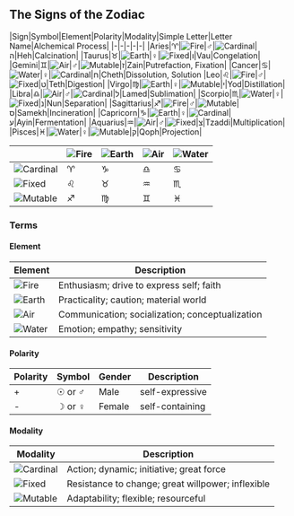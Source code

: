 ## The Signs of the Zodiac

|Sign|Symbol|Element|Polarity|Modality|Simple Letter|Letter Name|Alchemical Process|
|-|-|-|-|-|
|Aries|&#9800;|![Fire](http://aav.me/symbols/mine/fire_small.png "Fire")|&#9794;|![Cardinal](http://aav.me/symbols/modality/cardinal_small.png "Cardinal")|&#1492;|Heh|Calcination|
|Taurus|&#9801;|![Earth](http://aav.me/symbols/mine/earth_small.png "Earth")|&#9792;|![Fixed](http://aav.me/symbols/modality/fixed_small.png "Fixed")|&#1493;|Vau|Congelation|
|Gemini|&#9802;|![Air](http://aav.me/symbols/mine/air_small.png "Air")|&#9794;|![Mutable](http://aav.me/symbols/modality/mutable_small.png "Mutable")|&#1494;|Zain|Putrefaction, Fixation|
|Cancer|&#9803;|![Water](http://aav.me/symbols/mine/water_small.png "Water")|&#9792;|![Cardinal](http://aav.me/symbols/modality/cardinal_small.png "Cardinal")|&#1495;|Cheth|Dissolution, Solution
|Leo|&#9804;|![Fire](http://aav.me/symbols/mine/fire_small.png "Fire")|&#9794;|![Fixed](http://aav.me/symbols/modality/fixed_small.png "Fixed")|&#1496;|Teth|Digestion|
|Virgo|&#9805;|![Earth](http://aav.me/symbols/mine/earth_small.png "Earth")|&#9792;|![Mutable](http://aav.me/symbols/modality/mutable_small.png "Mutable")|&#1497;|Yod|Distillation|
|Libra|&#9806;|![Air](http://aav.me/symbols/mine/air_small.png "Air")|&#9794;|![Cardinal](http://aav.me/symbols/modality/cardinal_small.png "Cardinal")|&#1500;|Lamed|Sublimation|
|Scorpio|&#9807;|![Water](http://aav.me/symbols/mine/water_small.png "Water")|&#9792;|![Fixed](http://aav.me/symbols/modality/fixed_small.png "Fixed")|&#1504;|Nun|Separation|
|Sagittarius|&#9808;|![Fire](http://aav.me/symbols/mine/fire_small.png "Fire")|&#9794;|![Mutable](http://aav.me/symbols/modality/mutable_small.png "Mutable")|&#1505;|Samekh|Incineration|
|Capricorn|&#9809;|![Earth](http://aav.me/symbols/mine/earth_small.png "Earth")|&#9792;|![Cardinal](http://aav.me/symbols/modality/cardinal_small.png "Cardinal")|&#1506;|Ayin|Fermentation|
|Aquarius|&#9810;|![Air](http://aav.me/symbols/mine/air_small.png "Air")|&#9794;|![Fixed](http://aav.me/symbols/modality/fixed_small.png "Fixed")|&#1510;|Tzaddi|Multiplication|
|Pisces|&#9811;|![Water](http://aav.me/symbols/mine/water_small.png "Water")|&#9792;|![Mutable](http://aav.me/symbols/modality/mutable_small.png "Mutable")|&#1511;|Qoph|Projection|

||![Fire](http://aav.me/symbols/mine/fire_small.png "Fire")|![Earth](http://aav.me/symbols/mine/earth_small.png "Earth")|![Air](http://aav.me/symbols/mine/air_small.png "Air")|![Water](http://aav.me/symbols/mine/water_small.png "Water")|
|-|-|-|-|-|
|![Cardinal](http://aav.me/symbols/modality/cardinal_small.png "Cardinal")|&#9800;|&#9809;|&#9806;|&#9803;|
|![Fixed](http://aav.me/symbols/modality/fixed_small.png "Fixed")|&#9804;|&#9801;|&#9810;|&#9807;|
|![Mutable](http://aav.me/symbols/modality/mutable_small.png "Mutable")|&#9808;|&#9805;|&#9802;|&#9811;|

### Terms

#### Element

|Element|Description|
|-|-|
|![Fire](http://aav.me/symbols/mine/fire_small.png "Fire")|Enthusiasm; drive to express self; faith|
|![Earth](http://aav.me/symbols/mine/earth_small.png "Earth")|Practicality; caution; material world|
|![Air](http://aav.me/symbols/mine/air_small.png "Air")|Communication; socialization; conceptualization|
|![Water](http://aav.me/symbols/mine/water_small.png "Water")|Emotion; empathy; sensitivity|

#### Polarity

|Polarity|Symbol|Gender|Description|
|-|-|-|-|
|+|&#9737; or &#9794;|Male|self-expressive|
|-|&#9789; or &#9792;|Female|self-containing|

#### Modality

|Modality|Description|
|-|-|
|![Cardinal](http://aav.me/symbols/modality/cardinal_small.png "Cardinal")|Action; dynamic; initiative; great force|
|![Fixed](http://aav.me/symbols/modality/fixed_small.png "Fixed")|Resistance to change; great willpower; inflexible|
|![Mutable](http://aav.me/symbols/modality/mutable_small.png "Mutable")|Adaptability; flexible; resourceful|